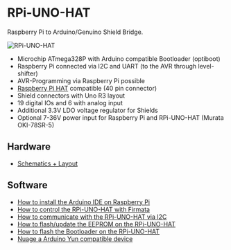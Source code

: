# RPi-UNO-HAT
Raspberry Pi to Arduino/Genuino Shield Bridge.

![RPi-UNO-HAT](https://github.com/watterott/RPi-UNO-HAT/raw/master/hardware/RPi-UNO-HAT_v10.jpg)

* Microchip ATmega328P with Arduino compatible Bootloader (optiboot)
* Raspberry Pi connected via I2C and UART (to the AVR through level-shifter)
* AVR-Programming via Raspberry Pi possible
* [Raspberry Pi HAT](https://github.com/raspberrypi/hats) compatible (40 pin connector)
* Shield connectors with Uno R3 layout
* 19 digital IOs and 6 with analog input
* Additional 3.3V LDO voltage regulator for Shields
* Optional 7-36V power input for Raspberry Pi and RPi-UNO-HAT (Murata OKI-78SR-5)


## Hardware
* [Schematics + Layout](https://github.com/watterott/RPi-UNO-HAT/tree/master/hardware)

## Software
* [How to install the Arduino IDE on Raspberry Pi](https://github.com/watterott/RPi-UNO-HAT/blob/master/docs/Arduino.md)
* [How to control the RPi-UNO-HAT with Firmata](https://github.com/watterott/RPi-UNO-HAT/blob/master/docs/Firmata.md)
* [How to communicate with the RPi-UNO-HAT via I2C](https://github.com/watterott/RPi-UNO-HAT/blob/master/docs/I2CTest.md)
* [How to flash/update the EEPROM on the RPi-UNO-HAT](https://github.com/watterott/RPi-UNO-HAT/blob/master/docs/EEPROM.md)
* [How to flash the Bootloader on the RPi-UNO-HAT](https://github.com/watterott/RPi-UNO-HAT/blob/master/docs/Bootloader.md)
* [Nuage a Arduino Yun compatible device](http://www.arduino-hausautomation.de/nuage/)
